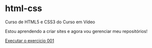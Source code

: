 # html-css
 Curso de HTML5 e CSS3 do Curso em Vídeo

Estou aprendendo a criar sites e agora vou gerenciar meu repositórios!

<a href = "https://agf1176.github.io/html-css/exercicios/ex001/index.html"> Executar o exercicio 001</a>
